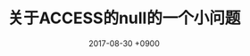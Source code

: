 ---
layout: post
title: 关于ACCESS的null的一个小问题
date: 2017-08-30 +0900
tags: access, sql
category: essay
---